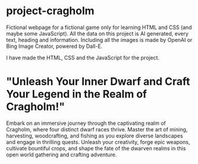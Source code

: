 # project-cragholm

Fictional webpage for a fictional game only for learning HTML and CSS (and maybe some JavaScript).
All the data on this project is AI generated, every text, heading and information.
Including all the images is made by OpenAI or Bing Image Creator, powered by Dall-E.

I have made the HTML, CSS and the JavaScript for the project.

# "Unleash Your Inner Dwarf and Craft Your Legend in the Realm of Cragholm!"

Embark on an immersive journey through the captivating realm of Cragholm, where four distinct dwarf races thrive. Master
the art of mining, harvesting, woodcrafting, and fishing as you explore diverse landscapes and engage in thrilling
quests. Unleash your creativity, forge epic weapons, cultivate bountiful crops, and shape the fate of the dwarven realms
in this open world gathering and crafting adventure.
